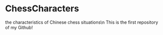 # ChessCharacters
the characteristics of Chinese chess situations\n
This is the first repository of my Github!
